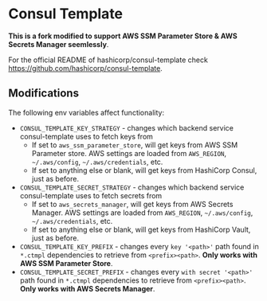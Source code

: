 # Consul Template

**This is a fork modified to support AWS SSM Parameter Store & AWS Secrets Manager seemlessly**.

For the official README of hashicorp/consul-template check https://github.com/hashicorp/consul-template.

## Modifications

The following env variables affect functionality:
* `CONSUL_TEMPLATE_KEY_STRATEGY` - changes which backend service consul-template uses to fetch keys from
    * If set to `aws_ssm_parameter_store`, will get keys from AWS SSM Parameter store. 
      AWS settings are loaded from `AWS_REGION`, `~/.aws/config`, `~/.aws/credentials`, etc.
    * If set to anything else or blank, will get keys from HashiCorp Consul, just as before.
* `CONSUL_TEMPLATE_SECRET_STRATEGY` - changes which backend service consul-template uses to fetch secrets from
    * If set to `aws_secrets_manager`, will get keys from AWS Secrets Manager.
      AWS settings are loaded from `AWS_REGION`, `~/.aws/config`, `~/.aws/credentials`, etc.
    * If set to anything else or blank, will get keys from HashiCorp Vault, just as before.
* `CONSUL_TEMPLATE_KEY_PREFIX` - changes every `key '<path>'` path found in `*.ctmpl` dependencies to retrieve from `<prefix><path>`. **Only works with AWS SSM Parameter Store**.
* `CONSUL_TEMPLATE_SECRET_PREFIX` - changes every `with secret '<path>'` path found in `*.ctmpl` dependencies to retrieve from `<prefix><path>`. **Only works with AWS Secrets Manager**.
